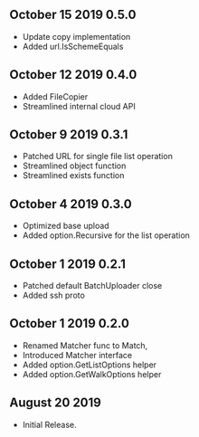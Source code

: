 ## October 15 2019 0.5.0
  * Update copy implementation
  * Added url.IsSchemeEquals

## October 12 2019 0.4.0
  * Added FileCopier 
  * Streamlined internal cloud API
  
## October 9 2019 0.3.1
  * Patched URL for single file list operation
  * Streamlined object function 
  * Streamlined exists function
  
## October 4 2019 0.3.0
  * Optimized base upload
  * Added option.Recursive for the list operation
    
## October 1 2019 0.2.1

  * Patched default BatchUploader close
  * Added ssh proto

## October 1 2019 0.2.0

  * Renamed Matcher func to Match,
  * Introduced Matcher interface
  * Added option.GetListOptions helper
  * Added option.GetWalkOptions helper


## August 20 2019

  * Initial Release.

